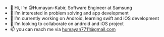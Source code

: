 - 👋 Hi, I’m @Humayan-Kabir, Software Engineer at Samsung
- 👀 I’m interested in problem solving and app development
- 🌱 I’m currently working on Android, learning swift and iOS development
- 💞️ I’m looking to collaborate on android and iOS project
- 📫 you can reach me via humayan7711@gmail.com

<!---
Humayan-Kabir/Humayan-Kabir is a ✨ special ✨ repository because its `README.md` (this file) appears on your GitHub profile.
You can click the Preview link to take a look at your changes.
--->
